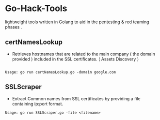 # Go-Hack-Tools
lightweight tools  written in Golang to aid in the pentesting &amp; red teaming phases .


## certNamesLookup
- Retrieves hostnames that are related to the main company ( the domain provided ) included in the SSL certificates. ( Assets Discovery )
```

Usage: go run certNamesLookup.go -domain google.com 
```


## SSLScraper
- Extract Common names from SSL certificates by providing a file containing ip:port format.
```
Usage: go run SSLScraper.go -file <filename> 
```

